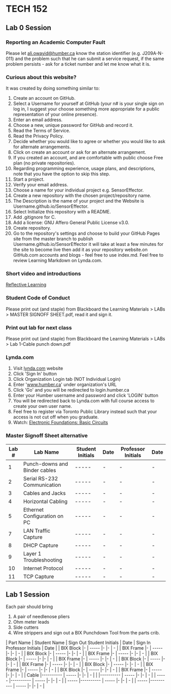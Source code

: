 # TECH 152
## Lab 0 Session
### Reporting an Academic Computer Fault
Please let ali.owayid@humber.ca know the station identifier (e.g. J209A-N-011) and the problem such that he can submit a service request, if the same problem persists - ask for a ticket number and let me know what it is.

### Curious about this website?
It was created by doing something similar to:
1. Create an account on GitHub.
2. Select a Username for yourself at GitHub (your n# is your single sign on log in, I suggest your choose something more appropriate for a public representation of your online presence).
3. Enter an email address.
4. Choose a new, unique password for GitHub and record it.
5. Read the Terms of Service.
6. Read the Privacy Policy.
7. Decide whether you would like to agree or whether you would like to ask for alternate arrangements.
8. Click on create an account or ask for an alternate arrangement.
9. If you created an account, and are comfortable with public choose Free plan (no private repositories).
10. Regarding programming experience, usage plans, and descriptions, note that you have the option to skip this step.
11. Start a project.
12. Verify your email address.
13. Choose a name for your individual project e.g. SensorEffector.
14. Create a new repository with the chosen project/repository name.
15. The Description is the name of your project and the Website is Username.github.io/SensorEffector.
16. Select Initialize this repository with a README.
17. Add .gitignore for C.
18. Add a license: GNU Affero General Public License v3.0.
19. Create repository.
20. Go to the repository's settings and choose to build your GitHub Pages site from the master branch to publish Username.github.io/SensorEffector it will take at least a few minutes for the site to become live then add it as your repository website.on GitHub.com accounts and blogs - feel free to use index.md. Feel free to review Learning Markdown on Lynda.com.

### Short video and introductions
[Reflective Learning](https://www.youtube.com/watch?v=kM-DXWEns2Y&t=28s)

### Student Code of Conduct
Please print out (and staple) from Blackboard the Learning Materials > LABs > MASTER SIGNOFF SHEET.pdf, read it and sign it.

### Print out lab for next class
Please print out (and staple) from Blackboard the Learning Materials > LABs > Lab 1-Cable punch down.pdf

### Lynda.com
1. Visit [lynda.com](http://www.lynda.com) website
2. Click 'Sign In' button
3. Click Organization Login tab (NOT Individual Login)
4. Enter 'www.humber.ca' under organization's URL
5. Click 'Go' and you will be redirected to login.humber.ca
6. Enter your Humber username and password and click 'LOGIN' button
7. You will be redirected back to Lynda.com with full course access to create your own user name.
8. Feel free to register via Toronto Public Library instead such that your access is not cut off when you graduate.
9. Watch: [Electronic Foundations: Basic Circuits](https://www.lynda.com/Software-Development-tutorials/Electronics-Foundations-Basic-Circuits/507570-2.html)

### Master Signoff Sheet alternative
| Lab # | Lab Name                     | Student Initials | Date | Professor Initials | Date |
| ----- |----------                    | -----            | -    |-                   | -    |
| 1     | Punch-downs and Binder cables| -----            | -    |-                   | -    |
| 2     | Serial RS-232 Communication  | -----            | -    |-                   | -    |
| 3     | Cables and Jacks             | -----            | -    |-                   | -    |
| 4     | Horizontal Cabling           | -----            | -    |-                   | -    |
| 5     | Ethernet Configuration on PC | -----            | -    |-                   | -    |
| 7     | LAN Traffic Capture          | -----            | -    |-                   | -    |
| 8     | DHCP Capture                 | -----            | -    |-                   | -    |
| 9     | Layer 1 Troubleshooting      | -----            | -    |-                   | -    |
| 10    | Internet Protocol            | -----            | -    |-                   | -    |
| 11    | TCP Capture                  | -----            | -    |-                   | -    |

## Lab 1 Session
Each pair should bring
1. A pair of needlenose pliers
2. Ohm meter leads 
3. Side cutters 
4. Wire strippers
and sign out a BIX Punchdown Tool from the parts crib.

| Part Name | Student Name | Sign Out Student Initials | Date | Sign In Professor Initials | Date |
| BIX Block |-             | -----                     |-     |-                           | -    |
| BIX Frame |-             | -----                     |-     |-                           | -    |
| BIX Block |-             | -----                     |-     |-                           | -    |
| BIX Frame |-             | -----                     |-     |-                           | -    |
| BIX Block |-             | -----                     |-     |-                           | -    |
| BIX Frame |-             | -----                     |-     |-                           | -    |
| BIX Block |-             | -----                     |-     |-                           | -    |
| BIX Frame |-             | -----                     |-     |-                           | -    |
| BIX Block |-             | -----                     |-     |-                           | -    |
| BIX Frame |-             | -----                     |-     |-                           | -    |
| BIX Block |-             | -----                     |-     |-                           | -    |
| BIX Frame |-             | -----                     |-     |-                           | -    |
| Cable     |----------    | -----                     |-     |-                           | -    |
|           |----------    | -----                     |-     |-                           | -    |
| -----     |----------    | -----                     |-     |-                           | -    |
| -----     |----------    | -----                     |-     |-                           | -    |
| -----     |----------    | -----                     |-     |-                           | -    |
